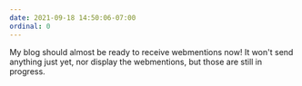 ```yaml
---
date: 2021-09-18 14:50:06-07:00
ordinal: 0
---
```


My blog should almost be ready to receive webmentions now! It won't send anything just yet, nor display the webmentions, but those are still in progress.
